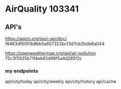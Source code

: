 # AirQuality 103341

## API's

https://aqicn.org/json-api/doc/
f8463df6051b8bb5a657322bc13d7cb2bdb6a044

https://openweathermap.org/api/air-pollution
75c3f5925b71f4eb65d98f5a4d285f2c

### my endpoints
api/city/today
api/city/weekly
api/city/history
api/cache